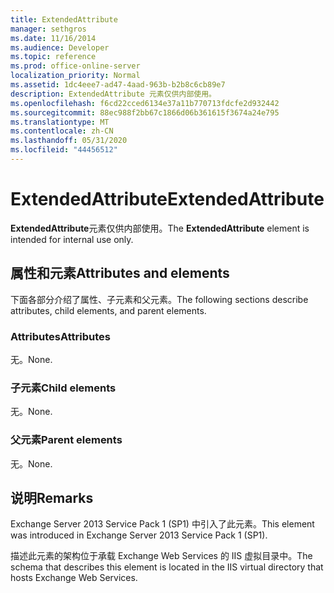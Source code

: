 ```yaml
---
title: ExtendedAttribute
manager: sethgros
ms.date: 11/16/2014
ms.audience: Developer
ms.topic: reference
ms.prod: office-online-server
localization_priority: Normal
ms.assetid: 1dc4eee7-ad47-4aad-963b-b2b8c6cb89e7
description: ExtendedAttribute 元素仅供内部使用。
ms.openlocfilehash: f6cd22cced6134e37a11b770713fdcfe2d932442
ms.sourcegitcommit: 88ec988f2bb67c1866d06b361615f3674a24e795
ms.translationtype: MT
ms.contentlocale: zh-CN
ms.lasthandoff: 05/31/2020
ms.locfileid: "44456512"
---
```

# <a name="extendedattribute"></a><span data-ttu-id="3480e-103">ExtendedAttribute</span><span class="sxs-lookup"><span data-stu-id="3480e-103">ExtendedAttribute</span></span>

<span data-ttu-id="3480e-104">**ExtendedAttribute**元素仅供内部使用。</span><span class="sxs-lookup"><span data-stu-id="3480e-104">The **ExtendedAttribute** element is intended for internal use only.</span></span> 

## <a name="attributes-and-elements"></a><span data-ttu-id="3480e-105">属性和元素</span><span class="sxs-lookup"><span data-stu-id="3480e-105">Attributes and elements</span></span>

<span data-ttu-id="3480e-106">下面各部分介绍了属性、子元素和父元素。</span><span class="sxs-lookup"><span data-stu-id="3480e-106">The following sections describe attributes, child elements, and parent elements.</span></span>
  
### <a name="attributes"></a><span data-ttu-id="3480e-107">Attributes</span><span class="sxs-lookup"><span data-stu-id="3480e-107">Attributes</span></span>

<span data-ttu-id="3480e-108">无。</span><span class="sxs-lookup"><span data-stu-id="3480e-108">None.</span></span>
  
### <a name="child-elements"></a><span data-ttu-id="3480e-109">子元素</span><span class="sxs-lookup"><span data-stu-id="3480e-109">Child elements</span></span>

<span data-ttu-id="3480e-110">无。</span><span class="sxs-lookup"><span data-stu-id="3480e-110">None.</span></span>
  
### <a name="parent-elements"></a><span data-ttu-id="3480e-111">父元素</span><span class="sxs-lookup"><span data-stu-id="3480e-111">Parent elements</span></span>

<span data-ttu-id="3480e-112">无。</span><span class="sxs-lookup"><span data-stu-id="3480e-112">None.</span></span>
  
## <a name="remarks"></a><span data-ttu-id="3480e-113">说明</span><span class="sxs-lookup"><span data-stu-id="3480e-113">Remarks</span></span>

<span data-ttu-id="3480e-114">Exchange Server 2013 Service Pack 1 (SP1) 中引入了此元素。</span><span class="sxs-lookup"><span data-stu-id="3480e-114">This element was introduced in Exchange Server 2013 Service Pack 1 (SP1).</span></span>
  
<span data-ttu-id="3480e-115">描述此元素的架构位于承载 Exchange Web Services 的 IIS 虚拟目录中。</span><span class="sxs-lookup"><span data-stu-id="3480e-115">The schema that describes this element is located in the IIS virtual directory that hosts Exchange Web Services.</span></span>
  

